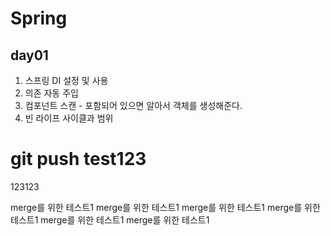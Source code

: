 # Spring
## day01
1. 스프링 DI 설정 및 사용
2. 의존 자동 주입
3. 컴포넌트 스캔 - 포함되어 있으면 알아서 객체를 생성해준다.
4. 빈 라이프 사이클과 범위

# git push test123
123123


merge를 위한 테스트1
merge를 위한 테스트1
merge를 위한 테스트1
merge를 위한 테스트1
merge를 위한 테스트1
merge를 위한 테스트1